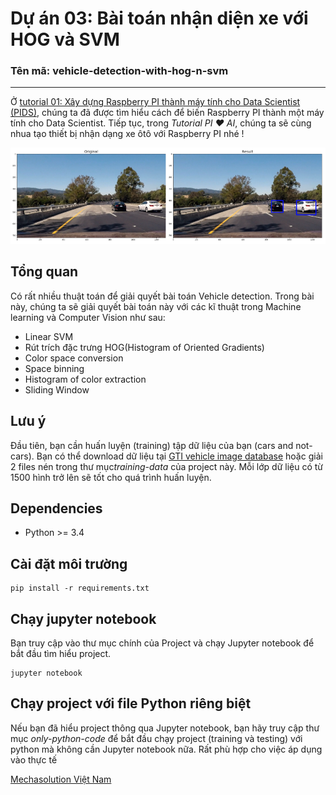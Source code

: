 # Dự án 03: Bài toán nhận diện xe với HOG và SVM

### Tên mã: vehicle-detection-with-hog-n-svm

---

Ở [tutorial 01: Xây dựng Raspberry PI thành máy tính cho Data Scientist (PIDS)](https://github.com/mechasolution-vn/machine-learning-on-pi-with-tensorflow), chúng ta đã được tìm hiểu cách để biến Raspberry PI thành một máy tính cho Data Scientist. Tiếp tục, trong _Tutorial PI ❤ AI_, chúng ta sẽ cùng nhua tạo thiết bị nhận dạng xe ôtô với Raspberry PI nhé !

![png](./images/top.png)

## Tổng quan

Có rất nhiều thuật toán để giải quyết bài toán Vehicle detection. Trong bài này, chúng ta sẽ giải quyết bài toán này với các kĩ thuật trong Machine learning và Computer Vision như sau:

- Linear SVM
- Rút trích đặc trưng HOG(Histogram of Oriented Gradients)
- Color space conversion
- Space binning
- Histogram of color extraction
- Sliding Window

## Lưu ý

Đầu tiên, bạn cần huấn luyện (training) tập dữ liệu của bạn (cars and not-cars). Bạn có thể download dữ liệu tại [GTI vehicle image database](http://www.gti.ssr.upm.es/data/Vehicle_database.html) hoặc giải 2 files nén trong thư mục*training-data* của project này. Mỗi lớp dữ liệu có từ 1500 hình trở lên sẽ tốt cho quá trình huấn luyện.

## Dependencies

- Python >= 3.4

## Cài đặt môi trường

```
pip install -r requirements.txt
```

## Chạy jupyter notebook

Bạn truy cập vào thư mục chính của Project và chạy Jupyter notebook để bắt đầu tìm hiểu project.

```
jupyter notebook
```

## Chạy project với file Python riêng biệt

Nếu bạn đã hiểu project thông qua Jupyter notebook, bạn hãy truy cập thư mục _only-python-code_ để bắt đầu chạy project (training và testing) với python mà không cần Jupyter notebook nữa. Rất phù hợp cho việc áp dụng vào thực tế

[Mechasolution Việt Nam](https://mechasolution.vn)
